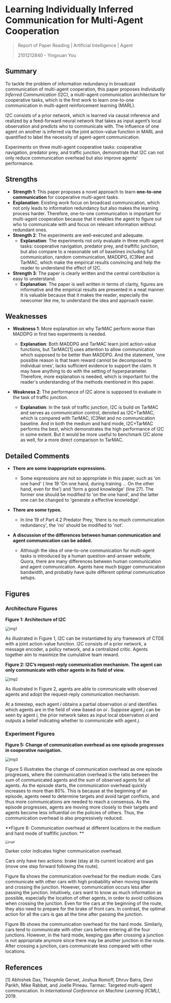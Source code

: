 # Learning Individually Inferred Communication for Multi-Agent Cooperation

> Report of Paper Reading | Artificial Intelligence | Agent
>
> 2101212840 - Yingxuan You

## Summary

To tackle the problem of information redundancy in broadcast communication of multi-agent cooperation, this paper proposes *Individually Inferred Communication* (I2C), a multi-agent communication architecture for cooperative tasks, which is the first work to learn one-to-one communication in multi-agent reinforcement learning (MARL).

I2C consists of a prior network, which is learned via causal inference and realized by a feed-forward neural network that takes as input agent’s local observation and predicts who to communicate with. The influence of one agent on another is inferred via the joint action-value function in MARL and quantified to label the necessity of agent-agent communication.

Experiments on three multi-agent cooperative tasks: cooperative navigation, predator prey, and traffic junction, demonstrate that I2C can not only reduce communication overhead but also improve agents’ performance.

## Strengths

- **Strength 1**: This paper proposes a novel approach to learn **one-to-one communication** for cooperative multi-agent tasks.
- **Explanation**: Existing work focus on broadcast communication, which not only leads to information redundancy but also makes the learning process harder. Therefore, one-to-one communication is important for multi-agent cooperation because that it enables the agent to figure out who to communicate with and focus on relevant information without redundant ones.
- **Strength 2**: The experiments are well-executed and adequate.
  - **Explanation**: The experiments not only evaluate in three multi-agent tasks: cooperative navigation, predator prey, and traffific junction, but also compare to a reasonable set of baselines including full communication, random communication, MADDPG, IC3Net and TarMAC, which make the empirical results convincing and help the reader to understand the effect of I2C.
- **Strength 3**: The paper is clearly written and the central contribution is easy to unsterstand.
  - **Explanation**: The paper is well written in terms of clarity, figures are informative and the empirical results are presented in a neat manner. It is valuable because that it makes the reader, especially the newcomer like me, to understand the idea and approach easier.

## Weaknesses
- **Weakness 1**: More explanation on why TarMAC perform worse than MADDPG in first two experiments is needed.
  - **Explanation**: Both MADDPG and TarMAC learn joint action-value functions, but TarMAC[1] uses attention to allow communication which supposed to be better than MADDPG. And the statement, 'one possible reason is that team reward cannot be decomposed to individual ones', lacks sufficient evidence to support the claim. It may have anything to do with the setting of hyperparameter. Therefore, more explanation is needed, which is important for the reader's understanding of the methods mentioned in this paper.


- **Weakness 2**: The performance of I2C alone is supposed to evaluate in the task of traffic junction.
  - **Explanation**: In the task of traffic junction, I2C is build on TarMAC and serves as communication control, denoted as I2C+TarMAC, which is compared with TarMAC, IC3Net and no communication baseline. And in both the medium and hard mode, I2C+TarMAC performs the best, which demonstrates the high performance of I2C in some extent. But it would be more useful to benchmark I2C alone as well, for a more direct comparison to TarMAC.


## Detailed Comments
- **There are some inappropriate expressions.** 
  - Some expressions are not so appropriate in this paper, such as 'on one hand' ( line 19 'On one hand, during training ... On the other hand, even for the') and 'form a good knowledge' (line 27). The former one should be modified to 'on the one hand', and the latter one can be changed to 'generate a effective knowledge'.

- **There are some typos.**
  - In line 19 of Part 4.2 Predator Prey,  'there is no much communication redundancy', the 'no' should be modified to 'not'.
- **A discussion of the differences between human communication and agent communication can be added.**
  - Although the idea of one-to-one communication for multi-agent tasks is introduced by a human question-and-answer website, Quora, there are many differences between human communication and agent communication. Agents have much bigger communication bandwidth, and probably have quite different optimal communication setups.


## Figures

### Architecture Figures

**Figure 1: Architecture of I2C**

<img src="1.png" alt="img1" style="zoom:80%;" />

As illustrated in Figure 1, I2C can be instantiated by any framework of CTDE with a joint action-value function. I2C consists of a prior network, a message encoder, a policy network, and a centralized critic. Agents together aim to maximize the cumulative team reward.



**Figure 2:  I2C’s request-reply communication mechanism. The agent can only communicate with other agents in its field of view.**

<img src="2.png" alt="img2" style="zoom:80%;" />

As illustrated in Figure 2, agents are able to communicate with observed agents and adopt the request-reply communication mechanism. 

At a timestep, each agent *i* obtains a partial observation *oi* and identifies which agents are in the field of view based on *oi* . Suppose agent *j* can be seen by agent *i*, the prior network takes as input local observation *oi* and outputs a belief indicating whether to communicate with agent *j*.



### Experiment Figures

**Figure 5:  Change of communication overhead as one episode progresses in cooperative navigation.**

<img src="3.png" alt="img3" style="zoom:80%;" />

Figure 5 illustrates the change of communication overhead as one episode progresses, where the communication overhead is the ratio between the sum of communicated agents and the sum of observed agents for all agents. As the episode starts, the communication overhead quickly increases to more than 80%. This is because at the beginning of an episode, agents need to determine targets and avoid target conflicts, and thus more communications are needed to reach a consensus. As the episode progresses, agents are moving more closely to their targets and agents become less influential on the policies of others. Thus, the communication overhead is also progressively reduced.



**Figure 8: Communication overhead at different locations in the medium and hard mode of traffific junction. **

<img src="4.png" alt="img4" style="zoom:60%;" />

Darker color indicates higher communication overhead. 

Cars only have two actions: brake (stay at its current location) and gas (move one step forward following the route). 

Figure 8a shows the communication overhead for the medium mode. Cars communicate with other cars with high probability when moving towards and crossing the junction. However, communication occurs less after passing the junction. Intuitively, cars want to know as much information as possible, especially the location of other agents, in order to avoid collisions when crossing the junction. Even for the cars at the beginning of the route, they also need to prepare for the brake of front cars. In contrast, the optimal action for all the cars is gas all the time after passing the junction.

Figure 8b shows the communication overhead for the hard mode. Similarly, cars tend to communicate with other cars before entering all the four junctions. However, in the hard mode, keeping gas after crossing a junction is not appropriate anymore since there may be another junction in the route. After crossing a junction, cars communicate less compared with other locations.



## References

[1] Abhishek Das, Théophile Gervet, Joshua Romoff, Dhruv Batra, Devi Parikh, Mike Rabbat, and Joelle Pineau. Tarmac: Targeted multi-agent communication. In *International Conference on* *Machine Learning (ICML)*, 2019.
